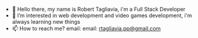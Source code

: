 - 👋 Hello there, my name is Robert Tagliavia, i'm a Full Stack Developer
- 👀 I’m interested in web development and video games development, i'm always learning new things
- 📫 How to reach me? email: 
  email: rtagliavia.pp@gmail.com

<!---
rtagliaviaz/rtagliaviaz is a ✨ special ✨ repository because its `README.md` (this file) appears on your GitHub profile.
You can click the Preview link to take a look at your changes.
--->
